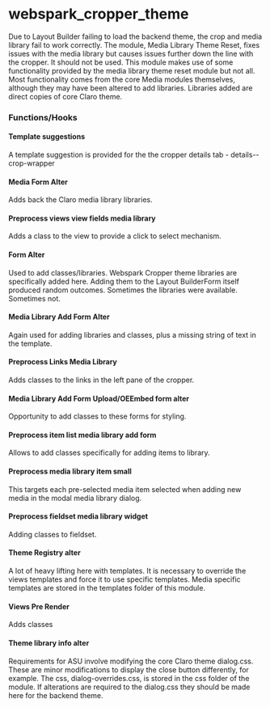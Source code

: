 # webspark_cropper_theme


Due to Layout Builder failing to load the  backend theme, the crop and media library fail to work correctly. The module, Media Library Theme Reset, fixes issues with the media library but causes issues further down the line with the cropper. It should not be used. This module makes use  of some functionality provided by the media library theme reset module but not all. Most functionality comes from the core Media modules themselves, although they may have been altered to add libraries. Libraries added are direct copies of core Claro theme.

### Functions/Hooks

#### Template suggestions

A template suggestion is provided for the the cropper details tab - details--crop-wrapper

#### Media Form Alter

Adds back the Claro media library libraries.

#### Preprocess views view fields media library

Adds a class to the view to provide a click to select mechanism.

#### Form Alter

Used to add classes/libraries. Webspark Cropper theme libraries are specifically added here. Adding them to the Layout BuilderForm itself produced random outcomes. Sometimes the libraries were available. Sometimes not.

#### Media Library Add Form Alter

Again used for adding libraries and classes, plus a missing string of text in the template.

#### Preprocess Links Media Library

Adds classes to the links in the left pane of the cropper.

#### Media Library Add Form Upload/OEEmbed form alter

Opportunity to add classes to these forms for styling.

#### Preprocess item list media library add form

Allows to add classes specifically for adding items to library.

#### Preprocess media library item small

This targets each pre-selected media item selected when adding new media in the modal media library dialog.

#### Preprocess fieldset media library widget

Adding classes to fieldset.

#### Theme Registry alter

A lot of heavy lifting here with templates. It is necessary to override the views templates and force it to use specific templates. Media specific templates are stored in the templates folder of this module.

#### Views Pre Render

Adds classes

#### Theme library info alter

Requirements for ASU involve modifying the core Claro theme dialog.css. These are minor modifications to display the close button differently, for example. The css, dialog-overrides.css,
 is stored in the css folder of the module. If alterations are required to the dialog.css they should be made here for the backend theme.
